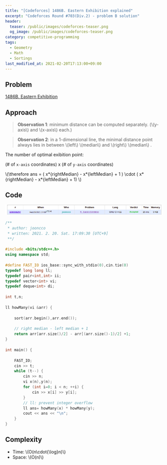 ```yaml
---
title: "[Codeforces] 1486B. Eastern Exhibition explained"
excerpt: "Codeforces Round #703(Div.2) - problem B solution"
header:
  teaser: /public/images/codeforces-teaser.png
  og_image: /public/images/codeforces-teaser.png
category: competitive-programming
tags:
  - Geometry
  - Math
  - Sortings
last_modified_at: 2021-02-20T17:13:00+09:00
---
```


## Problem

[1486B. Eastern Exhibition](http://codeforces.com/contest/1486/problem/B)

## Approach

> **Observation 1**: minimum distance can be computed separately. (\\(y-axis\\) and \\(x-axis\\) each.)

> **Observation 2**: in a 1-dimensional line, the minimal distance point always lies in between \\(left\\) \\(median\\) and \\(right\\) \\(median\\) .

The number of optimal exibition point:

(# of `x-axis` coordinates) x (# of `y-axis` coordinates)

\\(\therefore ans = ( x*{rightMedian} - x*{leftMedian} + 1 ) \cdot ( x*{rightMedian} - x*{leftMedian} + 1) \\)

## Code

<img src="/public/images/codeforces-1486B-result.png"/>

```cpp
/**
 * author: jooncco
 * written: 2021. 2. 20. Sat. 17:09:30 [UTC+9]
 **/

#include <bits/stdc++.h>
using namespace std;

#define FAST_IO ios_base::sync_with_stdio(0),cin.tie(0)
typedef long long ll;
typedef pair<int,int> ii;
typedef vector<int> vi;
typedef deque<int> di;

int t,n;

ll howMany(vi &arr) {

    sort(arr.begin(),arr.end());

    // right median - left median + 1
    return arr[arr.size()/2] - arr[(arr.size()-1)/2] +1;
}

int main() {

    FAST_IO;
    cin >> t;
    while (t--) {
        cin >> n;
        vi x(n),y(n);
        for (int i=0; i < n; ++i) {
            cin >> x[i] >> y[i];
        }
        // ll: prevent integer overflow
        ll ans= howMany(x) * howMany(y);
        cout << ans << "\n";
    }
}
```

## Complexity

- Time: \\(O(n\cdot{\log}n)\\)
- Space: \\(O(n)\\)
